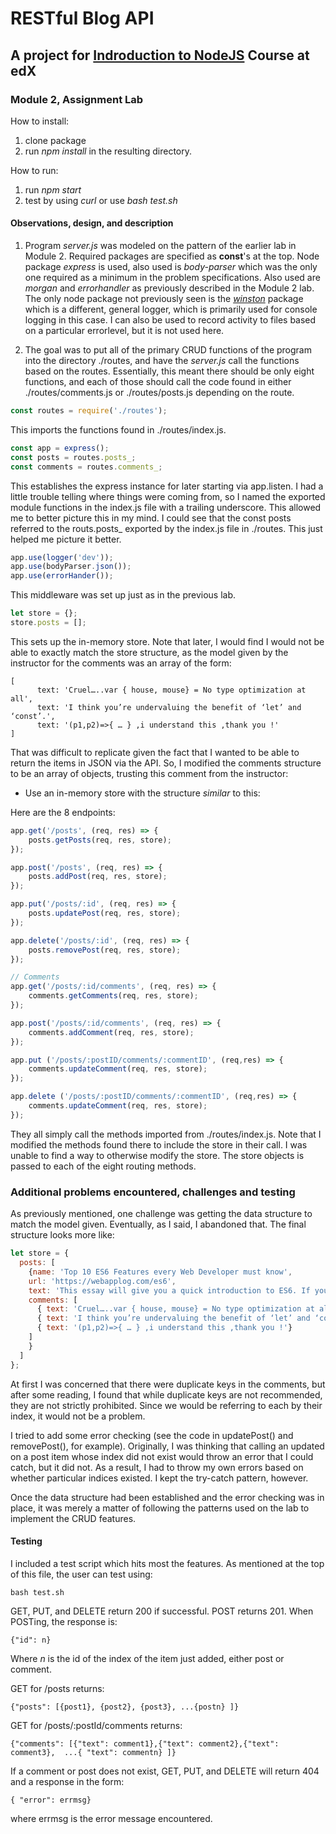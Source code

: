 # RESTful Blog API
## A project for [Indroduction to NodeJS](https://courses.edx.org/courses/course-v1:Microsoft+DEV283x+1T2018/courseware/1e95019f-b0fe-1ae9-fcf4-4e35d66aa371/50a265d9-ebaa-af4a-2ced-b569e840bb28/?child=first "Microsoft: DEV283x - Introduction to NodeJS") Course at edX

### Module 2, Assignment Lab

How to install:

1. clone package
2. run _npm install_ in the resulting directory.

How to run:

1. run _npm start_
2. test by using _curl_ or use _bash test.sh_

#### Observations, design, and description

1. Program _server.js_ was modeled on the pattern of the earlier lab
in Module 2. Required packages are specified as **const**'s at the top.
Node package _express_ is used, also used is _body-parser_ which was the only
one required as a minimum in the problem specifications.  Also used are
_morgan_ and _errorhandler_ as previously described in the Module 2 lab. The only
node package not previously seen is the [_winston_](https://www.npmjs.com/package/winston)
 package which is a different,
general logger, which is primarily used for console logging in this case.
I can also be used to record activity to files based on a particular errorlevel,
but it is not used here.

2. The goal was to put all of the primary CRUD functions of the program
into the directory ./routes, and have the _server.js_ call the functions
based on the routes.  Essentially, this meant there should be only
eight functions, and each of those should call the code found in either
./routes/comments.js or ./routes/posts.js depending on the route.

```javascript
const routes = require('./routes');
```
This imports the functions found in ./routes/index.js.

```javascript
const app = express();
const posts = routes.posts_;
const comments = routes.comments_;
```

This establishes the express instance for later starting via app.listen. I
had a little trouble telling where things were coming from, so I named the
exported module functions in the index.js file with a trailing underscore.  This
allowed me to better picture this in my mind. I could see that the
const posts referred to the routs.posts_ exported by the index.js file in ./routes.
This just helped me picture it better.

```javascript
app.use(logger('dev'));
app.use(bodyParser.json());
app.use(errorHander());
```

This middleware was set up just as in the previous lab.

```javascript
let store = {};
store.posts = [];
```

This sets up the in-memory store.  Note that later, I would find I would not
be able to exactly match the store structure, as the
model given by the instructor for the comments was an array of the form:

```
[
      text: 'Cruel…..var { house, mouse} = No type optimization at all',
      text: 'I think you’re undervaluing the benefit of ‘let’ and ‘const’.',
      text: '(p1,p2)=>{ … } ,i understand this ,thank you !'      
]
```

That was difficult to replicate given the fact that I wanted to be able to
return the items in JSON via the API.  So, I modified the comments structure to
be an array of objects, trusting this comment from the instructor:

* Use an in-memory store with the structure _similar_ to this:

Here are the 8 endpoints:

```javascript
app.get('/posts', (req, res) => {
    posts.getPosts(req, res, store);
});

app.post('/posts', (req, res) => {
    posts.addPost(req, res, store);
});

app.put('/posts/:id', (req, res) => {
    posts.updatePost(req, res, store);
});

app.delete('/posts/:id', (req, res) => {
    posts.removePost(req, res, store);
});

// Comments
app.get('/posts/:id/comments', (req, res) => {
    comments.getComments(req, res, store);
});

app.post('/posts/:id/comments', (req, res) => {
    comments.addComment(req, res, store);
});

app.put ('/posts/:postID/comments/:commentID', (req,res) => {
    comments.updateComment(req, res, store);
});

app.delete ('/posts/:postID/comments/:commentID', (req,res) => {
    comments.updateComment(req, res, store);
});
```

They all simply call the methods imported from ./routes/index.js.  Note
that I modified the methods found there to include the store in their call.
I was unable to find a way to otherwise modify the store.  The store objects
is passed to each of the eight routing methods.  

### Additional problems encountered, challenges and testing

As previously mentioned, one challenge was getting the data structure
to match the model given.  Eventually, as I said, I abandoned that. The final
structure looks more like:

```javascript
let store = {
  posts: [
    {name: 'Top 10 ES6 Features every Web Developer must know',
    url: 'https://webapplog.com/es6',
    text: 'This essay will give you a quick introduction to ES6. If you don’t know what is ES6, it’s a new JavaScript implementation.',
    comments: [
      { text: 'Cruel…..var { house, mouse} = No type optimization at all'},
      { text: 'I think you’re undervaluing the benefit of ‘let’ and ‘const’.'},
      { text: '(p1,p2)=>{ … } ,i understand this ,thank you !'}      
    ]
    }
  ]
};
```

At first I was concerned that there were duplicate keys in the comments, but
after some reading, I found that while duplicate keys are not recommended,
they are not strictly prohibited.  Since we would be referring to each by their
index, it would not be a problem.

I tried to add some error checking (see the code in updatePost() and removePost(),
for example).  Originally, I was thinking that calling an updated on a
post item whose index did not exist would throw an error that I could catch,
but it did not.  As a result, I had to throw my own errors based on whether
particular indices existed.  I kept the try-catch pattern, however.

Once the data structure had been established and the error checking was in place,
it was merely a matter of following the patterns used on the lab to implement
the CRUD features.

#### Testing

I included a test script which hits most the features.  As mentioned at the top
of this file, the user can test using:

```
bash test.sh
```

GET, PUT, and DELETE return 200 if successful.  POST returns 201. When
POSTing, the response is:

```
{"id": n}
```

Where _n_ is the id of the index of the item just added, either post or comment.

GET for /posts returns:

```
{"posts": [{post1}, {post2}, {post3}, ...{postn} ]}
```

GET for /posts/:postId/comments returns:

```
{"comments": [{"text": comment1},{"text": comment2},{"text": comment3},  ...{ "text": commentn} ]}
```

If a comment or post does not exist, GET, PUT, and DELETE will
return 404 and a response in the form:

```
{ "error": errmsg}
```

where errmsg is the error message encountered.
